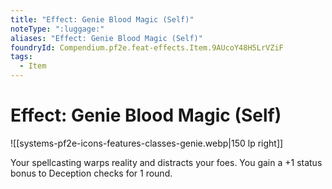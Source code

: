 ```yaml
---
title: "Effect: Genie Blood Magic (Self)"
noteType: ":luggage:"
aliases: "Effect: Genie Blood Magic (Self)"
foundryId: Compendium.pf2e.feat-effects.Item.9AUcoY48H5LrVZiF
tags:
  - Item
---
```


# Effect: Genie Blood Magic (Self)
![[systems-pf2e-icons-features-classes-genie.webp|150 lp right]]

Your spellcasting warps reality and distracts your foes. You gain a +1 status bonus to Deception checks for 1 round.

